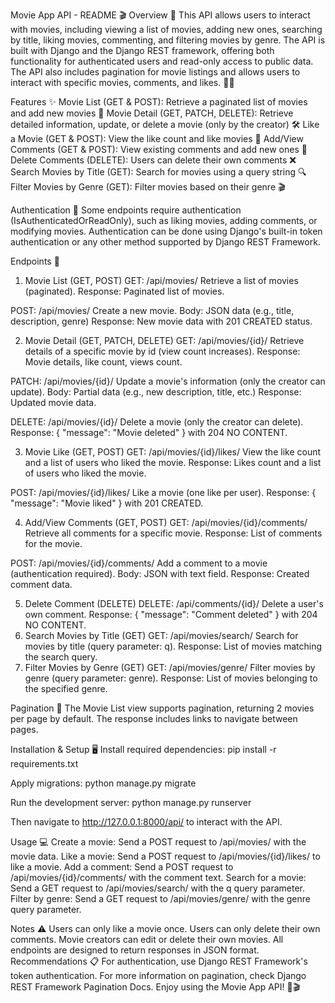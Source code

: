 Movie App API - README 🎬
Overview 🌟
This API allows users to interact with movies, including viewing a list of movies, adding new ones, searching by title, liking movies, commenting, and filtering movies by genre. The API is built with Django and the Django REST framework, offering both functionality for authenticated users and read-only access to public data. The API also includes pagination for movie listings and allows users to interact with specific movies, comments, and likes. 🎥🍿

Features ✨
Movie List (GET & POST): Retrieve a paginated list of movies and add new movies 📜
Movie Detail (GET, PATCH, DELETE): Retrieve detailed information, update, or delete a movie (only by the creator) 🛠️
Like a Movie (GET & POST): View the like count and like movies 🍿
Add/View Comments (GET & POST): View existing comments and add new ones 💬
Delete Comments (DELETE): Users can delete their own comments ❌
Search Movies by Title (GET): Search for movies using a query string 🔍
Filter Movies by Genre (GET): Filter movies based on their genre 🎬

Authentication 🔑
Some endpoints require authentication (IsAuthenticatedOrReadOnly), such as liking movies, adding comments, or modifying movies.
Authentication can be done using Django's built-in token authentication or any other method supported by Django REST Framework.

Endpoints 📍
1. Movie List (GET, POST)
GET: /api/movies/
Retrieve a list of movies (paginated).
Response: Paginated list of movies.

POST: /api/movies/
Create a new movie.
Body: JSON data (e.g., title, description, genre)
Response: New movie data with 201 CREATED status.

2. Movie Detail (GET, PATCH, DELETE)
GET: /api/movies/{id}/
Retrieve details of a specific movie by id (view count increases).
Response: Movie details, like count, views count.

PATCH: /api/movies/{id}/
Update a movie's information (only the creator can update).
Body: Partial data (e.g., new description, title, etc.)
Response: Updated movie data.

DELETE: /api/movies/{id}/
Delete a movie (only the creator can delete).
Response: { "message": "Movie deleted" } with 204 NO CONTENT.

3. Movie Like (GET, POST)
GET: /api/movies/{id}/likes/
View the like count and a list of users who liked the movie.
Response: Likes count and a list of users who liked the movie.

POST: /api/movies/{id}/likes/
Like a movie (one like per user).
Response: { "message": "Movie liked" } with 201 CREATED.

4. Add/View Comments (GET, POST)
GET: /api/movies/{id}/comments/
Retrieve all comments for a specific movie.
Response: List of comments for the movie.

POST: /api/movies/{id}/comments/
Add a comment to a movie (authentication required).
Body: JSON with text field.
Response: Created comment data.

5. Delete Comment (DELETE)
DELETE: /api/comments/{id}/
Delete a user's own comment.
Response: { "message": "Comment deleted" } with 204 NO CONTENT.
6. Search Movies by Title (GET)
GET: /api/movies/search/
Search for movies by title (query parameter: q).
Response: List of movies matching the search query.
7. Filter Movies by Genre (GET)
GET: /api/movies/genre/
Filter movies by genre (query parameter: genre).
Response: List of movies belonging to the specified genre.

Pagination 📑
The Movie List view supports pagination, returning 2 movies per page by default.
The response includes links to navigate between pages.

Installation & Setup 🖥️
Install required dependencies:
pip install -r requirements.txt

Apply migrations:
python manage.py migrate

Run the development server:
python manage.py runserver

Then navigate to http://127.0.0.1:8000/api/ to interact with the API.

Usage 💻
Create a movie: Send a POST request to /api/movies/ with the movie data.
Like a movie: Send a POST request to /api/movies/{id}/likes/ to like a movie.
Add a comment: Send a POST request to /api/movies/{id}/comments/ with the comment text.
Search for a movie: Send a GET request to /api/movies/search/ with the q query parameter.
Filter by genre: Send a GET request to /api/movies/genre/ with the genre query parameter.

Notes ⚠️
Users can only like a movie once.
Users can only delete their own comments.
Movie creators can edit or delete their own movies.
All endpoints are designed to return responses in JSON format.
Recommendations 📋
For authentication, use Django REST Framework's token authentication.
For more information on pagination, check Django REST Framework Pagination Docs.
Enjoy using the Movie App API! 🎉🎬
